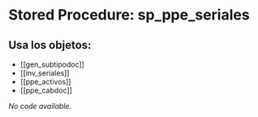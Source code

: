 # Stored Procedure: sp_ppe_seriales

## Usa los objetos:
- [[gen_subtipodoc]]
- [[inv_seriales]]
- [[ppe_activos]]
- [[ppe_cabdoc]]

*No code available.*
